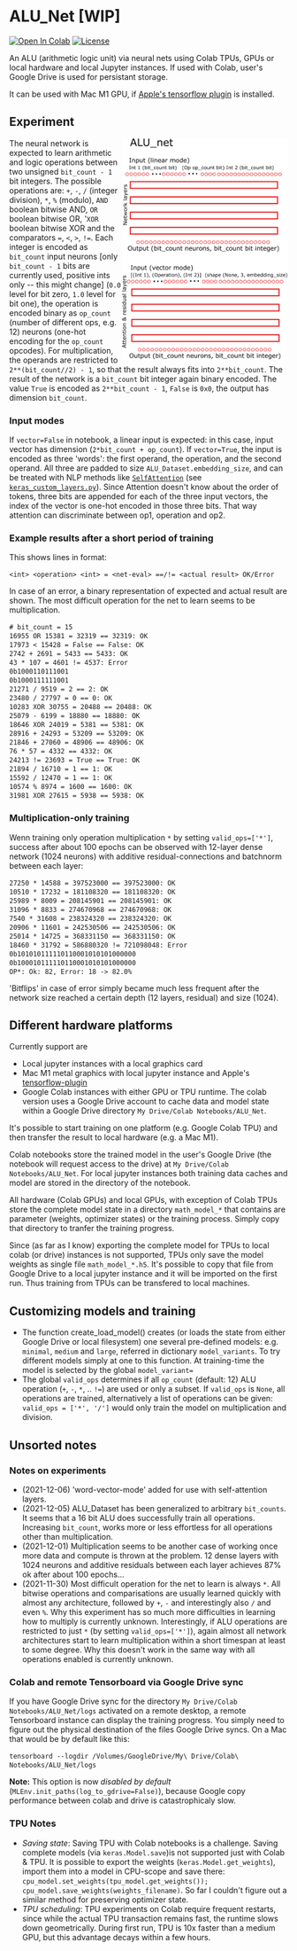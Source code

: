 # ALU_Net [WIP]

<a href="https://colab.research.google.com/github/domschl/ALU_Net/blob/main/ALU_Net.ipynb" target="_parent"><img src="https://colab.research.google.com/assets/colab-badge.svg" alt="Open In Colab"/></a>
[![License](http://img.shields.io/badge/license-MIT-brightgreen.svg?style=flat)](LICENSE)

An ALU (arithmetic logic unit) via neural nets using Colab TPUs, GPUs or local hardware and local Jupyter instances.
If used with Colab, user's Google Drive is used for persistant storage.

It can be used with Mac M1 GPU, if [Apple's tensorflow plugin](https://developer.apple.com/metal/tensorflow-plugin/) is installed.

## Experiment

<img align="right" width="300" src="https://github.com/domschl/ALU_Net/blob/main/resources/ALU.png">

The neural network is expected to learn arithmetic and logic operations between two unsigned `bit_count - 1` bit integers. The possible operations are: `+`, `-`, `/` (integer division), `*`, `%` (modulo), `AND` boolean bitwise AND, `OR` boolean bitwise OR, '`XOR` boolean bitwise XOR and the comparators `=`, `<`, `>`, `!=`.
Each integer is encoded as `bit_count` input neurons [only `bit_count - 1` bits are currently used, positive ints only -- this might change] (`0.0` level for bit zero, `1.0` level for bit one), the operation is encoded binary as `op_count` (number of different ops, e.g. 12) neurons (one-hot encoding for the `op_count` opcodes). For multiplication, the operands are restricted to `2**(bit_count//2) - 1`, so that the result always fits into `2**bit_count`.
The result of the network is a `bit_count` bit integer again binary encoded. The value `True` is encoded as `2**bit_count - 1`, `False` is `0x0`, the output has dimension `bit_count`.

### Input modes

If `vector=False` in notebook, a linear input is expected: in this case, input vector has dimension (`2*bit_count + op_count`).
If `vector=True`, the input is encoded as three 'words': the first operand, the operation, and the second operand. All three are padded to size `ALU_Dataset.embedding_size`, and can be treated with NLP methods like [`SelfAttention`](https://github.com/domschl/ALU_Net/blob/4a0217353dfe40501e821896737fef3a3e3b1a96/keras_custom_layers.py#L143) (see [`keras_custom_layers.py`](https://github.com/domschl/ALU_Net/blob/main/keras_custom_layers.py)). Since Attention doesn't know about the order of tokens, three bits are appended for each of the three input vectors, the index of the vector is one-hot encoded in those three bits. That way attention can discriminate between op1, operation and op2.

### Example results after a short period of training

This shows lines in format:

```
<int> <operation> <int> = <net-eval> ==/!= <actual result> OK/Error
```

In case of an error, a binary representation of expected and actual result are shown.
The most difficult operation for the net to learn seems to be multiplication.
```
# bit_count = 15
16955 OR 15381 = 32319 == 32319: OK
17973 < 15428 = False == False: OK
2742 + 2691 = 5433 == 5433: OK
43 * 107 = 4601 != 4537: Error
0b1000110111001
0b1000111111001
21271 / 9519 = 2 == 2: OK
23480 / 27797 = 0 == 0: OK
10283 XOR 30755 = 20488 == 20488: OK
25079 - 6199 = 18880 == 18880: OK
18646 XOR 24019 = 5381 == 5381: OK
28916 + 24293 = 53209 == 53209: OK
21846 + 27060 = 48906 == 48906: OK
76 * 57 = 4332 == 4332: OK
24213 != 23693 = True == True: OK
21894 / 16710 = 1 == 1: OK
15592 / 12470 = 1 == 1: OK
10574 % 8974 = 1600 == 1600: OK
31981 XOR 27615 = 5938 == 5938: OK
```

### Multiplication-only training

Wenn training only operation multiplication `*` by setting `valid_ops=['*']`, success after about 100 epochs can be
observed with 12-layer dense network (1024 neurons) with additive residual-connections and batchnorm between each layer:
```
27250 * 14588 = 397523000 == 397523000: OK
10510 * 17232 = 181108320 == 181108320: OK
25989 * 8009 = 208145901 == 208145901: OK
31096 * 8833 = 274670968 == 274670968: OK
7540 * 31608 = 238324320 == 238324320: OK
20906 * 11601 = 242530506 == 242530506: OK
25014 * 14725 = 368331150 == 368331150: OK
18460 * 31792 = 586880320 != 721098048: Error
0b101010111110110001010101000000
0b100010111110110001010101000000
OP*: Ok: 82, Error: 18 -> 82.0%
```
'Bitflips' in case of error simply became much less frequent after the network size reached a certain depth (12 layers, residual) and size (1024).

## Different hardware platforms

Currently support are

- Local jupyter instances with a local graphics card
- Mac M1 metal graphics with local jupyter instance and Apple's [tensorflow-plugin](https://developer.apple.com/metal/tensorflow-plugin/)
- Google Colab instances with either GPU or TPU runtime. The colab version uses a Google Drive account to cache data and model state within a Google Drive directory `My Drive/Colab Notebooks/ALU_Net`.

It's possible to start training on one platform (e.g. Google Colab TPU) and then transfer the result to local hardware (e.g. a Mac M1).

Colab notebooks store the trained model in the user's Google Drive (the notebook will request access to the drive) at `My Drive/Colab Notebooks/ALU_Net`.
For local jupyter instances both training data caches and model are stored in the directory of the notebook.

All hardware (Colab GPUs) and local GPUs, with exception of Colab TPUs store the complete model state in a directory `math_model_*` that contains are parameter (weights, optimizer states) or the training process. Simply copy that directory to tranfer the training progress.

Since (as far as I know) exporting the complete model for TPUs to local colab (or drive) instances is not supported, TPUs only save the model weights as single file `math_model_*.h5`. It's possible to copy that file from Google Drive to a local jupyter instance and it will be imported on the first run. Thus training from TPUs can be transfered to local machines.

## Customizing models and training

* The function create_load_model() creates (or loads the state from either Google Drive or local filesystem) one several pre-defined models: e.g. `minimal`, `medium` and `large`, referred in dictionary `model_variants`. To try different models simply at one to this function. At training-time the model is selected by the global `model_variant=`
* The global `valid_ops` determines if all `op_count` (default: 12) ALU operation (`+`, `-`, `*`, .. `!=`) are used or only a subset. If `valid_ops` is `None`, all operations are trained, alternatively a list of operations can be given: `valid_ops = ['*', '/']` would only train the model on multiplication and division.

## Unsorted notes

### Notes on experiments

- (2021-12-06) 'word-vector-mode' added for use with self-attention layers.
- (2021-12-05) ALU_Dataset has been generalized to arbitrary `bit_counts`. It seems that a 16 bit ALU does successfully train all operations. Increasing `bit_count`, works more or less effortless for all operations other than multiplication.
- (2021-12-01) Multiplication seems to be another case of working once more data and compute is thrown at the problem. 12 dense layers with 1024 neurons and additive residuals between each layer achieves 87% ok after about 100 epochs...
- (2021-11-30) Most difficult operation for the net to learn is always `*`. All bitwise operations and comparisations are usually learned quickly with almost any architecture, followed by `+`, `-` and interestingly also `/` and even `%`. Why this experiment has so much more difficulties in learning how to multiply is currently unknown. Interestingly, if ALU operations are restricted to just `*` (by setting `valid_ops=['*']`), again almost all network architectures start to learn multiplication within a short timespan at least to some degree. Why this doesn't work in the same way with all operations enabled is currently unknown. 

### Colab and remote Tensorboard via Google Drive sync

If you have Google Drive sync for the directory `My Drive/Colab Notebooks/ALU_Net/logs` activated on a remote desktop, a remote Tensorboard instance can display the training progress. You simply need to figure out the physical destination of the files Google Drive syncs. On a Mac that would be by default like this:

```
tensorboard --logdir /Volumes/GoogleDrive/My\ Drive/Colab\ Notebooks/ALU_Net/logs
```

__Note:__ This option is now _disabled by default_ (`MLEnv.init_paths(log_to_gdrive=False)`), because Google copy performance between colab and drive is catastrophicaly slow.

### TPU Notes

- *Saving state*: Saving TPU with Colab notebooks is a challenge. Saving complete models (via `keras.Model.save`)is not supported just with Colab & TPU. It is possible to export the weights (`keras.Model.get_weights`), import them into a model in CPU-scope and save there: `cpu_model.set_weights(tpu_model.get_weights()); cpu_model.save_weights(weights_filename)`. So far I couldn't figure out a similar method for preserving optimizer state.
- *TPU scheduling*: TPU experiments on Colab require frequent restarts, since while the actual TPU transaction remains fast, the runtime slows down geometrically. During first run, TPU is 10x faster than a medium GPU, but this advantage decays within a few hours.
